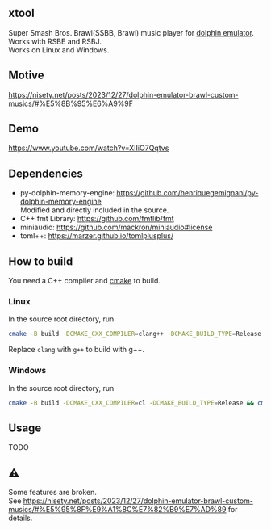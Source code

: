 ## xtool
Super Smash Bros. Brawl(SSBB, Brawl) music player for [dolphin emulator](https://dolphin-emu.org/).  
Works with RSBE and RSBJ.  
Works on Linux and Windows.

## Motive
https://nisety.net/posts/2023/12/27/dolphin-emulator-brawl-custom-musics/#%E5%8B%95%E6%A9%9F

## Demo
https://www.youtube.com/watch?v=XIIiO7Qqtvs

## Dependencies
* py-dolphin-memory-engine: https://github.com/henriquegemignani/py-dolphin-memory-engine  
Modified and directly included in the source.
* C++ fmt Library: https://github.com/fmtlib/fmt
* miniaudio: https://github.com/mackron/miniaudio#license
* toml++: https://marzer.github.io/tomlplusplus/
## How to build
You need a C++ compiler and [cmake](https://cmake.org/download/) to build.

### Linux
In the source root directory, run
```bash
cmake -B build -DCMAKE_CXX_COMPILER=clang++ -DCMAKE_BUILD_TYPE=Release && cmake --build build --config Release
```
Replace `clang` with `g++` to build with g++.

### Windows
In the source root directory, run
```bash
cmake -B build -DCMAKE_CXX_COMPILER=cl -DCMAKE_BUILD_TYPE=Release && cmake --build build --config Release
```

## Usage
TODO

## ⚠️
Some features are broken.  
See https://nisety.net/posts/2023/12/27/dolphin-emulator-brawl-custom-musics/#%E5%95%8F%E9%A1%8C%E7%82%B9%E7%AD%89 for details.
